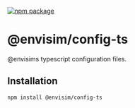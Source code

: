 [![npm package](https://img.shields.io/npm/v/@envisim/config-ts?label=%40envisim%2Fconfig-ts)](https://npmjs.com/package/@envisim/config-ts)

# @envisim/config-ts

@envisims typescript configuration files.

## Installation

```bash
npm install @envisim/config-ts
```
